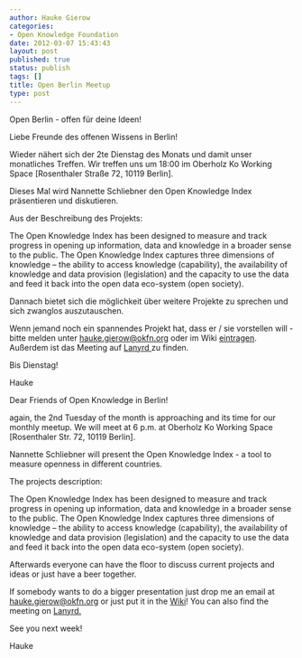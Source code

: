 ```yaml
---
author: Hauke Gierow
categories:
- Open Knowledge Foundation
date: 2012-03-07 15:43:43
layout: post
published: true
status: publish
tags: []
title: Open Berlin Meetup
type: post
---
```


Open Berlin - offen für deine Ideen!

Liebe Freunde des offenen Wissens in Berlin!

Wieder nähert sich der 2te Dienstag des Monats und damit unser monatliches Treffen. Wir treffen uns um 18:00 im Oberholz Ko Working Space [Rosenthaler Straße 72, 10119 Berlin].

Dieses Mal wird Nannette Schliebner den Open Knowledge Index präsentieren und diskutieren.

Aus der Beschreibung des Projekts:

The Open Knowledge Index has been designed to measure and track progress in opening up information, data and knowledge in a broader sense to the public. The Open Knowledge Index captures three dimensions of knowledge – the ability to access knowledge (capability), the availability of knowledge and data provision (legislation) and the capacity to use the data and feed it back into the open data eco-system (open society).

Dannach bietet sich die möglichkeit über weitere Projekte zu sprechen und sich zwanglos auszutauschen.

Wenn jemand noch ein spannendes Projekt hat, dass er / sie vorstellen will - bitte melden unter hauke.gierow@okfn.org oder im Wiki [eintragen](http://wiki.okfn.de/OKberlinmeeting/13032012). Außerdem ist das Meeting auf [Lanyrd ](http://lanyrd.com/2012/openberlin/)zu finden.

Bis Dienstag!

Hauke

Dear Friends of Open Knowledge in Berlin!

again, the 2nd Tuesday of the month is approaching and its time for our monthly meetup. We will meet at 6 p.m. at Oberholz Ko Working Space [Rosenthaler Str. 72, 10119 Berlin].

Nannette Schliebner will present the Open Knowledge Index - a tool to measure openness in different countries.

The projects description:

The Open Knowledge Index has been designed to measure and track progress in opening up information, data and knowledge in a broader sense to the public. The Open Knowledge Index captures three dimensions of knowledge – the ability to access knowledge (capability), the availability of knowledge and data provision (legislation) and the capacity to use the data and feed it back into the open data eco-system (open society).

Afterwards everyone can have the floor to discuss current projects and ideas or just have a beer together.

If somebody wants to do a bigger presentation just drop me an email at hauke.gierow@okfn.org or just put it in the [Wiki](http://wiki.okfn.de/OKberlinmeeting/13032012)! You can also find the meeting on [Lanyrd.](http://lanyrd.com/2012/openberlin/)

See you next week!

Hauke